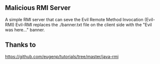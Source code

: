 ## Malicious RMI Server

A simple RMI server that can seve the Evil Remote Method Invocation (Evil-RMI)
Evil-RMI replaces the ./banner.txt file on the client side with the "Evil was here..." banner.

## Thanks to 
https://github.com/eugenp/tutorials/tree/master/java-rmi

